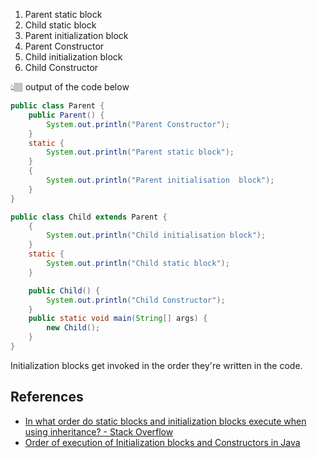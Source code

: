 

1. Parent static block
2. Child static block
3. Parent initialization  block
4. Parent Constructor
5. Child initialization block
6. Child Constructor

👆🏽 output of the code below

```java
public class Parent {    
    public Parent() {
        System.out.println("Parent Constructor");
    }    
    static {
        System.out.println("Parent static block");    
    }    
    {
        System.out.println("Parent initialisation  block");
    }
}

public class Child extends Parent {    
    {
        System.out.println("Child initialisation block");
    }
    static {
        System.out.println("Child static block");
    }

    public Child() {
        System.out.println("Child Constructor");
    }    
    public static void main(String[] args) {
        new Child();    
    }
}
```

Initialization blocks get invoked in the order they're written in the code.

## References

- [In what order do static blocks and initialization blocks execute when using inheritance? - Stack Overflow](https://stackoverflow.com/questions/19561332/in-what-order-do-static-blocks-and-initialization-blocks-execute-when-using-inhe)
- [Order of execution of Initialization blocks and Constructors in Java](https://www.geeksforgeeks.org/order-execution-initialization-blocks-constructors-java/#:~:text=Initialization%20blocks%20run%20in%20the,above%20the%20constructors%20within%20braces.)
